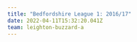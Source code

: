 ```yaml
---
title: "Bedfordshire League 1: 2016/17"
date: 2022-04-11T15:32:20.041Z
team: leighton-buzzard-a
---
```

